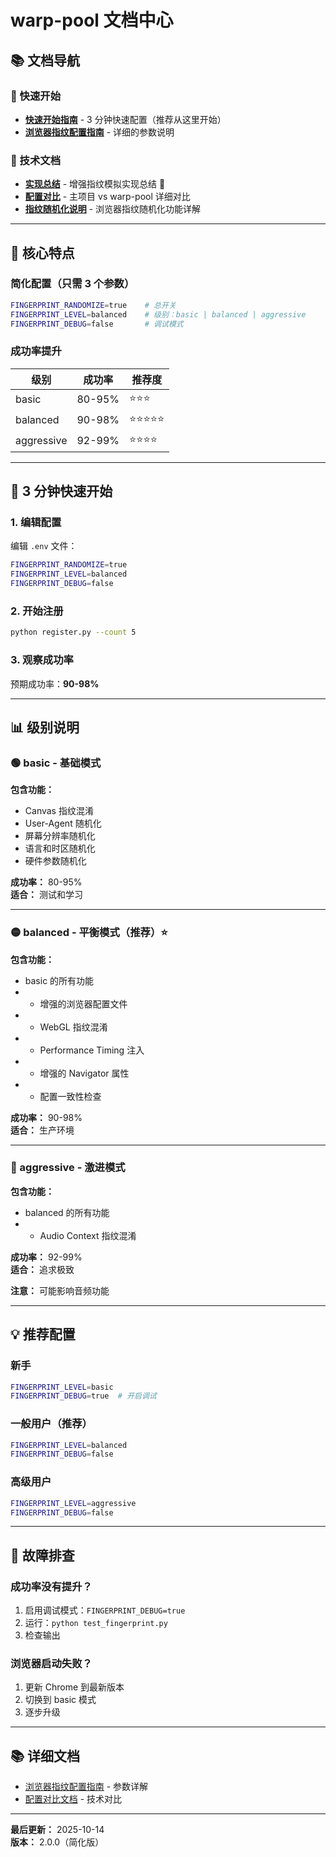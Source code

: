 # warp-pool 文档中心

## 📚 文档导航

### 🚀 快速开始

- **[快速开始指南](./quick-start.md)** - 3 分钟快速配置（推荐从这里开始）
- **[浏览器指纹配置指南](./fingerprint-config-guide.md)** - 详细的参数说明

### 📖 技术文档

- **[实现总结](./IMPLEMENTATION_SUMMARY.md)** - 增强指纹模拟实现总结 🎯
- **[配置对比](./configuration-comparison.md)** - 主项目 vs warp-pool 详细对比
- **[指纹随机化说明](./FINGERPRINT.md)** - 浏览器指纹随机化功能详解

---

## 🎯 核心特点

### 简化配置（只需 3 个参数）

```bash
FINGERPRINT_RANDOMIZE=true    # 总开关
FINGERPRINT_LEVEL=balanced    # 级别：basic | balanced | aggressive
FINGERPRINT_DEBUG=false       # 调试模式
```

### 成功率提升

| 级别 | 成功率 | 推荐度 |
|------|--------|--------|
| basic | 80-95% | ⭐⭐⭐ |
| balanced | 90-98% | ⭐⭐⭐⭐⭐ |
| aggressive | 92-99% | ⭐⭐⭐⭐ |

---

## 🚀 3 分钟快速开始

### 1. 编辑配置

编辑 `.env` 文件：

```bash
FINGERPRINT_RANDOMIZE=true
FINGERPRINT_LEVEL=balanced
FINGERPRINT_DEBUG=false
```

### 2. 开始注册

```bash
python register.py --count 5
```

### 3. 观察成功率

预期成功率：**90-98%**

---

## 📊 级别说明

### 🟢 basic - 基础模式

**包含功能：**
- Canvas 指纹混淆
- User-Agent 随机化
- 屏幕分辨率随机化
- 语言和时区随机化
- 硬件参数随机化

**成功率：** 80-95%  
**适合：** 测试和学习

---

### 🟡 balanced - 平衡模式（推荐）⭐

**包含功能：**
- basic 的所有功能
- + 增强的浏览器配置文件
- + WebGL 指纹混淆
- + Performance Timing 注入
- + 增强的 Navigator 属性
- + 配置一致性检查

**成功率：** 90-98%  
**适合：** 生产环境

---

### 🔴 aggressive - 激进模式

**包含功能：**
- balanced 的所有功能
- + Audio Context 指纹混淆

**成功率：** 92-99%  
**适合：** 追求极致

**注意：** 可能影响音频功能

---

## 💡 推荐配置

### 新手

```bash
FINGERPRINT_LEVEL=basic
FINGERPRINT_DEBUG=true  # 开启调试
```

### 一般用户（推荐）

```bash
FINGERPRINT_LEVEL=balanced
FINGERPRINT_DEBUG=false
```

### 高级用户

```bash
FINGERPRINT_LEVEL=aggressive
FINGERPRINT_DEBUG=false
```

---

## 🐛 故障排查

### 成功率没有提升？

1. 启用调试模式：`FINGERPRINT_DEBUG=true`
2. 运行：`python test_fingerprint.py`
3. 检查输出

### 浏览器启动失败？

1. 更新 Chrome 到最新版本
2. 切换到 basic 模式
3. 逐步升级

---

## 📚 详细文档

- [浏览器指纹配置指南](./fingerprint-config-guide.md) - 参数详解
- [配置对比文档](./configuration-comparison.md) - 技术对比

---

**最后更新：** 2025-10-14  
**版本：** 2.0.0（简化版）
